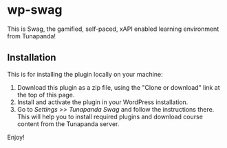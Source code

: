 # wp-swag

This is Swag, the gamified, self-paced, xAPI enabled learning environment from Tunapanda!

## Installation

This is for installing the plugin locally on your machine:

1. Download this plugin as a zip file, using the "Clone or download" link at the top of this page.
2. Install and activate the plugin in your WordPress installation.
3. Go to _Settings >> Tunapanda Swag_ and follow the instructions there. This will help you to install required plugins and download course content from the Tunapanda server.

Enjoy!
